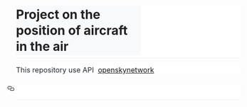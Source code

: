 <html><head></head>
<body>
<h1 style="box-sizing: border-box; margin-right: 0px; margin-bottom: 16px; margin-left: 0px; line-height: 1.25; padding-bottom: 0.3em; border-bottom-width: 1px; border-bottom-style: solid; border-bottom-color: rgb(234, 236, 239); font-variant-ligatures: normal; orphans: 2; widows: 2; background-color: rgb(255, 255, 255); margin-top: 0px !important;"><pre class="tw-data-text tw-text-large tw-ta" data-placeholder="Перевод" id="tw-target-text" dir="ltr" style="unicode-bidi: isolate; line-height: 36px; background-color: rgb(248, 249, 250); border: none; padding: 2px 0.14em 2px 0px; position: relative; margin-top: -2px; margin-bottom: -2px; resize: none; overflow: hidden; width: 277px; overflow-wrap: break-word; font-variant-ligatures: normal;"><font color="#222222" face="-apple-system, BlinkMacSystemFont, Segoe UI, Helvetica, Arial, sans-serif, Apple Color Emoji, Segoe UI Emoji"><span style="caret-color: rgb(34, 34, 34); font-size: 28px; white-space: pre-wrap;">Project on the position of aircraft in the air</span></font></pre></h1>
<p style="box-sizing: border-box; margin-top: 0px; margin-bottom: 16px; color: rgb(36, 41, 46); font-family: -apple-system, BlinkMacSystemFont, &quot;Segoe UI&quot;, Helvetica, Arial, sans-serif, &quot;Apple Color Emoji&quot;, &quot;Segoe UI Emoji&quot;; font-size: 16px; font-variant-ligatures: normal; orphans: 2; widows: 2; background-color: rgb(255, 255, 255);">This repository use API &nbsp;<a href="https://github.com/openskynetwork/opensky-api" style="background-color: transparent;">openskynetwork</a>&nbsp;&nbsp;</p>
<h2 style="box-sizing: border-box; margin-top: 24px; margin-bottom: 16px; line-height: 1.25; padding-bottom: 0.3em; border-bottom-width: 1px; border-bottom-style: solid; border-bottom-color: rgb(234, 236, 239); color: rgb(36, 41, 46); font-family: -apple-system, BlinkMacSystemFont, &quot;Segoe UI&quot;, Helvetica, Arial, sans-serif, &quot;Apple Color Emoji&quot;, &quot;Segoe UI Emoji&quot;; font-variant-ligatures: normal; orphans: 2; widows: 2; background-color: rgb(255, 255, 255);"><a id="user-content-python-api" class="anchor" aria-hidden="true" href="https://github.com/openskynetwork/opensky-api/blob/master/README.md#python-api" style="box-sizing: border-box; background-color: initial; color: rgb(3, 102, 214); text-decoration: none; float: left; padding-right: 4px; margin-left: -20px; line-height: 1;"><svg class="octicon octicon-link" viewBox="0 0 16 16" version="1.1" width="16" height="16" aria-hidden="true"><path fill-rule="evenodd" d="M4 9h1v1H4c-1.5 0-3-1.69-3-3.5S2.55 3 4 3h4c1.45 0 3 1.69 3 3.5 0 1.41-.91 2.72-2 3.25V8.59c.58-.45 1-1.27 1-2.09C10 5.22 8.98 4 8 4H4c-.98 0-2 1.22-2 2.5S3 9 4 9zm9-3h-1v1h1c1 0 2 1.22 2 2.5S13.98 12 13 12H9c-.98 0-2-1.22-2-2.5 0-.83.42-1.64 1-2.09V6.25c-1.09.53-2 1.84-2 3.25C6 11.31 7.55 13 9 13h4c1.45 0 3-1.69 3-3.5S14.5 6 13 6z"></path></svg></a><br></h2></body></html>
